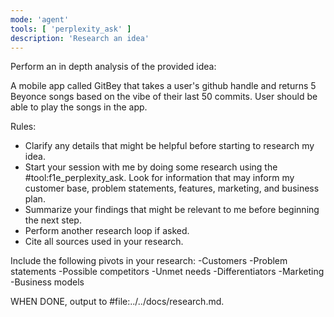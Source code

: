 ```yaml
---
mode: 'agent'
tools: [ 'perplexity_ask' ]
description: 'Research an idea'
---
```


Perform an in depth analysis of the provided idea:

A mobile app called GitBey that takes a user's github handle and returns 5 Beyonce songs based on the vibe of their last 50 commits. User should be able to play the songs in the app.

Rules:
- Clarify any details that might be helpful before starting to research my idea.
- Start your session with me by doing some research using the #tool:f1e_perplexity_ask. Look for information that may inform my customer base, problem statements, features, marketing, and business plan.
- Summarize your findings that might be relevant to me before beginning the next step.
- Perform another research loop if asked.
- Cite all sources used in your research.

Include the following pivots in your research:
-Customers
-Problem statements
-Possible competitors
-Unmet needs
-Differentiators
-Marketing
-Business models

WHEN DONE, output to #file:../../docs/research.md.
